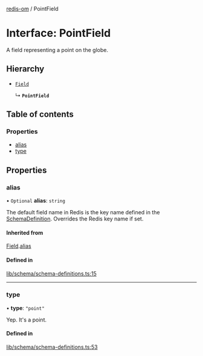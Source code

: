 [redis-om](../README.md) / PointField

# Interface: PointField

A field representing a point on the globe.

## Hierarchy

- [`Field`](Field.md)

  ↳ **`PointField`**

## Table of contents

### Properties

- [alias](PointField.md#alias)
- [type](PointField.md#type)

## Properties

### alias

• `Optional` **alias**: `string`

The default field name in Redis is the key name defined in the
[SchemaDefinition](../README.md#schemadefinition). Overrides the Redis key name if set.

#### Inherited from

[Field](Field.md).[alias](Field.md#alias)

#### Defined in

[lib/schema/schema-definitions.ts:15](https://github.com/redis/redis-om-node/blob/39d7998/lib/schema/schema-definitions.ts#L15)

___

### type

• **type**: ``"point"``

Yep. It's a point.

#### Defined in

[lib/schema/schema-definitions.ts:53](https://github.com/redis/redis-om-node/blob/39d7998/lib/schema/schema-definitions.ts#L53)
